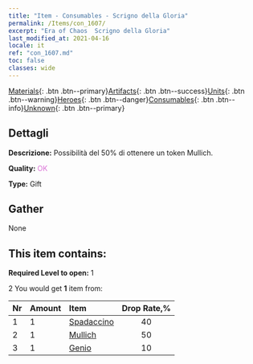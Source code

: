 ```yaml
---
title: "Item - Consumables - Scrigno della Gloria"
permalink: /Items/con_1607/
excerpt: "Era of Chaos  Scrigno della Gloria"
last_modified_at: 2021-04-16
locale: it
ref: "con_1607.md"
toc: false
classes: wide
---
```

 [Materials](/it/Items/){: .btn .btn--primary}[Artifacts](/it/Items/Artifacts/){: .btn .btn--success}[Units](/it/Items/Units/){: .btn .btn--warning}[Heroes](/it/Items/Heroes/){: .btn .btn--danger}[Consumables](/it/Items/Consumables/){: .btn .btn--info}[Unknown](/it/Items/Unknown/){: .btn .btn--primary}

## Dettagli
 **Descrizione:** Possibilità del 50% di ottenere un token Mullich.

 **Quality:** <span style="color: #DA70D6">OK</span>

 **Type:** Gift

## Gather

  None

## This item contains:

 **Required Level to open:** 1

 2 You would get **1** item  from:

  | Nr | Amount |     Item    | Drop Rate,% |
  |:---|:-------|:------------|:---------:|
  | 1 | 1 | [Spadaccino](/it/Items/unt_193/) | 40 | 
  | 2 | 1 | [Mullich](/it/Items/her_360/) | 50 | 
  | 3 | 1 | [Genio](/it/Items/unt_239/) | 10 | 
